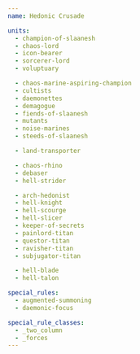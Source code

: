 ```yaml
---
name: Hedonic Crusade

units:
  - champion-of-slaanesh
  - chaos-lord
  - icon-bearer
  - sorcerer-lord
  - voluptuary

  - chaos-marine-aspiring-champion
  - cultists
  - daemonettes
  - demagogue
  - fiends-of-slaanesh
  - mutants
  - noise-marines
  - steeds-of-slaanesh

  - land-transporter

  - chaos-rhino
  - debaser
  - hell-strider

  - arch-hedonist
  - hell-knight
  - hell-scourge
  - hell-slicer
  - keeper-of-secrets
  - painlord-titan
  - questor-titan
  - ravisher-titan
  - subjugator-titan

  - hell-blade
  - hell-talon

special_rules:
  - augmented-summoning
  - daemonic-focus

special_rule_classes:
  - _two_column
  - _forces
---
```

